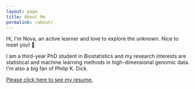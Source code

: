 ```yaml
---
layout: page
title: About Me
permalink: /about/
---
```


Hi, I'm Nova, an active learner and love to explore the unknown. Nice to meet you! 👋 

I am a third-year PhD student in Biostatistics and my research interests are statistical and machine learning methods in high-dimensional genomic data.
I'm also a big fan of Philip K. Dick.


<a href="https://noblegasss.github.io/assets/ResumeWeiZhang4.pdf" target="_blank">Please click here to see my resume.</a> 
